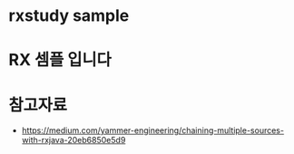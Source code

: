 # rxstudy sample
# RX 셈플 입니다

# 참고자료
- https://medium.com/yammer-engineering/chaining-multiple-sources-with-rxjava-20eb6850e5d9